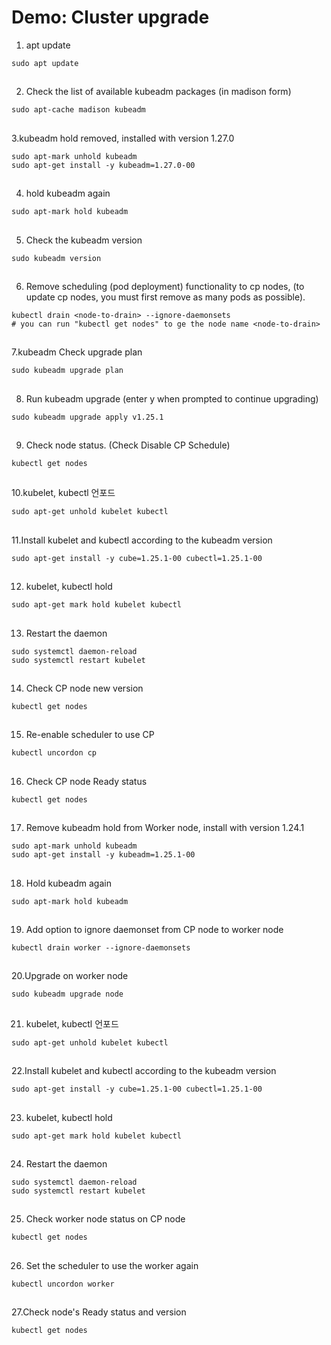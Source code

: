 # Demo: Cluster upgrade

1. apt update

```
sudo apt update
```

##

2. Check the list of available kubeadm packages (in madison form)

```
sudo apt-cache madison kubeadm
```

##

3.kubeadm hold removed, installed with version 1.27.0

```
sudo apt-mark unhold kubeadm
sudo apt-get install -y kubeadm=1.27.0-00
```

##

4. hold kubeadm again

```
sudo apt-mark hold kubeadm
```

##

5. Check the kubeadm version

```
sudo kubeadm version
```

##

6. Remove scheduling (pod deployment) functionality to cp nodes, (to update cp nodes, you must first remove as many pods as possible).

```
kubectl drain <node-to-drain> --ignore-daemonsets
# you can run "kubectl get nodes" to ge the node name <node-to-drain> 
```

##

7.kubeadm Check upgrade plan

```
sudo kubeadm upgrade plan
```

##

8. Run kubeadm upgrade (enter y when prompted to continue upgrading)

```
sudo kubeadm upgrade apply v1.25.1
```

##

9. Check node status. (Check Disable CP Schedule)

```
kubectl get nodes
```

##

10.kubelet, kubectl 언포드

```
sudo apt-get unhold kubelet kubectl
```

##

11.Install kubelet and kubectl according to the kubeadm version

```
sudo apt-get install -y cube=1.25.1-00 cubectl=1.25.1-00
```

##

12. kubelet, kubectl hold

```
sudo apt-get mark hold kubelet kubectl
```

##

13. Restart the daemon

```
sudo systemctl daemon-reload
sudo systemctl restart kubelet
```

##

14. Check CP node new version

```
kubectl get nodes
```

##

15. Re-enable scheduler to use CP

```
kubectl uncordon cp
```

##

16. Check CP node Ready status

```
kubectl get nodes
```

##

17. Remove kubeadm hold from Worker node, install with version 1.24.1

```
sudo apt-mark unhold kubeadm
sudo apt-get install -y kubeadm=1.25.1-00
```

##

18. Hold kubeadm again

```
sudo apt-mark hold kubeadm
```

##

19. Add option to ignore daemonset from CP node to worker node

```
kubectl drain worker --ignore-daemonsets
```

##

20.Upgrade on worker node

```
sudo kubeadm upgrade node
```

##

21. kubelet, kubectl 언포드

```
sudo apt-get unhold kubelet kubectl
```

##

22.Install kubelet and kubectl according to the kubeadm version

```
sudo apt-get install -y cube=1.25.1-00 cubectl=1.25.1-00
```

##

23. kubelet, kubectl hold

```
sudo apt-get mark hold kubelet kubectl
```

##

24. Restart the daemon

```
sudo systemctl daemon-reload
sudo systemctl restart kubelet
```

##

25. Check worker node status on CP node

```
kubectl get nodes
```

##

26. Set the scheduler to use the worker again

```
kubectl uncordon worker
```

##

27.Check node's Ready status and version

```
kubectl get nodes
```
